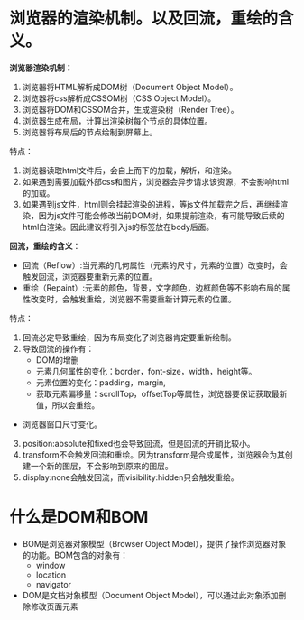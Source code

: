 # 浏览器的渲染机制。以及回流，重绘的含义。

**浏览器渲染机制：**
1. 浏览器将HTML解析成DOM树（Document Object Model）。
2. 浏览器将css解析成CSSOM树（CSS Object Model）。
3. 浏览器将DOM和CSSOM合并，生成渲染树（Render Tree）。
4. 浏览器生成布局，计算出渲染树每个节点的具体位置。
5. 浏览器将布局后的节点绘制到屏幕上。

特点：
1. 浏览器读取html文件后，会自上而下的加载，解析，和渲染。
2. 如果遇到需要加载外部css和图片，浏览器会异步请求该资源，不会影响html的加载。
3. 如果遇到js文件，html则会挂起渲染的进程，等js文件加载完之后，再继续渲染，因为js文件可能会修改当前DOM树，如果提前渲染，有可能导致后续的html白渲染。因此建议将引入js的标签放在body后面。

**回流，重绘的含义**：
- 回流（Reflow）:当元素的几何属性（元素的尺寸，元素的位置）改变时，会触发回流，浏览器要重新元素的位置。
- 重绘（Repaint）:元素的颜色，背景，文字颜色，边框颜色等不影响布局的属性改变时，会触发重绘，浏览器不需要重新计算元素的位置。

特点：
1. 回流必定导致重绘，因为布局变化了浏览器肯定要重新绘制。
2. 导致回流的操作有：
   - DOM的增删
   - 元素几何属性的变化：border，font-size，width，height等。
   - 元素位置的变化：padding，margin,
   - 获取元素偏移量：scrollTop，offsetTop等属性，浏览器要保证获取最新值，所以会重绘。
 - 浏览器窗口尺寸变化。
3. position:absolute和fixed也会导致回流，但是回流的开销比较小。
4. transform不会触发回流和重绘。因为transform是合成属性，浏览器会为其创建一个新的图层，不会影响到原来的图层。
5. display:none会触发回流，而visibility:hidden只会触发重绘。

# 什么是DOM和BOM
- BOM是浏览器对象模型（Browser Object Model），提供了操作浏览器对象的功能。BOM包含的对象有：
  - window
  - location
  - navigator
- DOM是文档对象模型（Document Object Model），可以通过此对象添加删除修改页面元素
